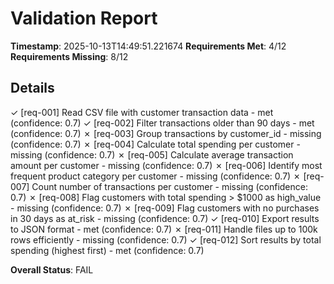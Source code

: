 # Validation Report

**Timestamp**: 2025-10-13T14:49:51.221674
**Requirements Met**: 4/12
**Requirements Missing**: 8/12

## Details

✓ [req-001] Read CSV file with customer transaction data - met (confidence: 0.7)
✓ [req-002] Filter transactions older than 90 days - met (confidence: 0.7)
✗ [req-003] Group transactions by customer_id - missing (confidence: 0.7)
✗ [req-004] Calculate total spending per customer - missing (confidence: 0.7)
✗ [req-005] Calculate average transaction amount per customer - missing (confidence: 0.7)
✗ [req-006] Identify most frequent product category per customer - missing (confidence: 0.7)
✗ [req-007] Count number of transactions per customer - missing (confidence: 0.7)
✗ [req-008] Flag customers with total spending > $1000 as high_value - missing (confidence: 0.7)
✗ [req-009] Flag customers with no purchases in 30 days as at_risk - missing (confidence: 0.7)
✓ [req-010] Export results to JSON format - met (confidence: 0.7)
✗ [req-011] Handle files up to 100k rows efficiently - missing (confidence: 0.7)
✓ [req-012] Sort results by total spending (highest first) - met (confidence: 0.7)

**Overall Status**: FAIL